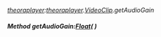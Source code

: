 _[theoraplayer](../../modules/theoraplayer/theoraplayer-module.md):[theoraplayer](../../modules/theoraplayer/theoraplayer-module.md).[VideoClip](../../modules/theoraplayer/theoraplayer-videoclip.md).getAudioGain_
##### Method getAudioGain:[Float](../../modules/wonkey/wonkey-types-float.md)(  )
